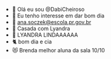 - 👋 Olá eu sou @DabiCheiroso
- 👀 Eu tenho interesse em dar bom dia
- 📧 ana.soczek@escola.pr.gov.br
- 💍 Casada com Lyandra
- 💙 LYANDRA LINDAAAAAA
- 🐈 bom dia e cia
- 😻 Brenda melhor aluna da sala 10/10
<!---
DabiCheiroso/DabiCheiroso is a ✨ special ✨ repository because its `README.md` (this file) appears on your GitHub profile.
You can click the Preview link to take a look at your changes.
--->
